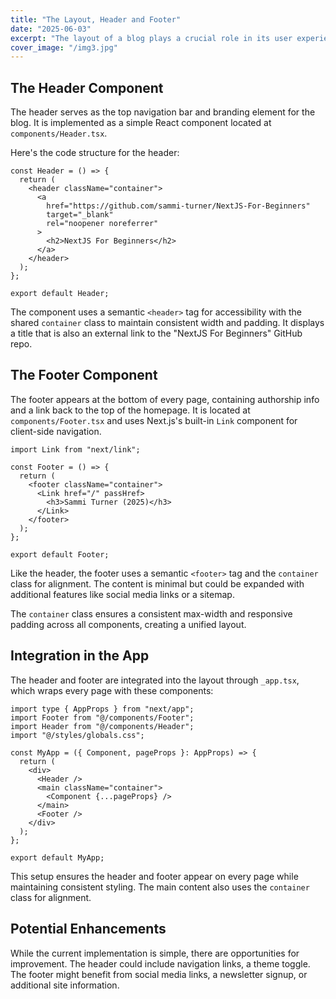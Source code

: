 ```yaml
---
title: "The Layout, Header and Footer"
date: "2025-06-03"
excerpt: "The layout of a blog plays a crucial role in its user experience."
cover_image: "/img3.jpg"
---
```


## The Header Component

The header serves as the top navigation bar and branding element for the blog. It is implemented as a simple React component located at `components/Header.tsx`.

Here's the code structure for the header:

```tsx
const Header = () => {
  return (
    <header className="container">
      <a
        href="https://github.com/sammi-turner/NextJS-For-Beginners"
        target="_blank"
        rel="noopener noreferrer"
      >
        <h2>NextJS For Beginners</h2>
      </a>
    </header>
  );
};

export default Header;
```

The component uses a semantic `<header>` tag for accessibility with the shared `container` class to maintain consistent width and padding. It displays a title that is also an external link to the "NextJS For Beginners" GitHub repo.

## The Footer Component

The footer appears at the bottom of every page, containing authorship info and a link back to the top of the homepage. It is located at `components/Footer.tsx` and uses Next.js's built-in `Link` component for client-side navigation.

```tsx
import Link from "next/link";

const Footer = () => {
  return (
    <footer className="container">
      <Link href="/" passHref>
        <h3>Sammi Turner (2025)</h3>
      </Link>
    </footer>
  );
};

export default Footer;
```

Like the header, the footer uses a semantic `<footer>` tag and the `container` class for alignment. The content is minimal but could be expanded with additional features like social media links or a sitemap.

The `container` class ensures a consistent max-width and responsive padding across all components, creating a unified layout.

## Integration in the App

The header and footer are integrated into the layout through `_app.tsx`, which wraps every page with these components:

```tsx
import type { AppProps } from "next/app";
import Footer from "@/components/Footer";
import Header from "@/components/Header";
import "@/styles/globals.css";

const MyApp = ({ Component, pageProps }: AppProps) => {
  return (
    <div>
      <Header />
      <main className="container">
        <Component {...pageProps} />
      </main>
      <Footer />
    </div>
  );
};

export default MyApp;
```

This setup ensures the header and footer appear on every page while maintaining consistent styling. The main content also uses the `container` class for alignment.

## Potential Enhancements

While the current implementation is simple, there are opportunities for improvement. The header could include navigation links, a theme toggle. The footer might benefit from social media links, a newsletter signup, or additional site information.
